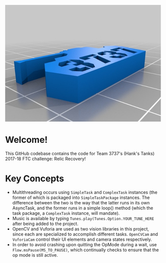 <p align="center"> 
<img src="/doc/hankstanks/hankstanks.jpg">
</p>

# Welcome!
This GitHub codebase contains the code for Team 3737's (Hank's Tanks) 2017-18 FTC challenge: Relic Recovery!  

# Key Concepts
* Multithreading occurs using ```SimpleTask``` and ```ComplexTask``` instances (the former of which is packaged into ```SimpleTaskPackage``` instances.  The difference between the two is the way that the latter runs in its own AsyncTask, and the former runs in a simple loop() method (which the task package, a ```ComplexTask``` instance, will mandate).  
* Music is available by typing ```Tunes.play(Tunes.Option.YOUR_TUNE_HERE``` after being added to the project.  
* OpenCV and Vuforia are used as two vision libraries in this project, since each are specialized to accomplish different tasks.  ```OpenCVCam``` and ```VuforiaCam``` control their UI elements and camera states respectively.  
* In order to avoid crashing upon quitting the OpMode during a wait, use ```Flow.msPause(MS_TO_PAUSE)```, which continually checks to ensure that the op mode is still active.  
